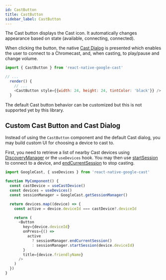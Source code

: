 ```yaml
---
id: CastButton
title: CastButton
sidebar_label: CastButton
---
```


The Cast button displays the Cast icon. It automatically changes appearance based on state (available, connecting, connected).

When clicking the button, the native [Cast Dialog](https://developers.google.com/cast/docs/design_checklist/cast-dialog) is presented which enables the user to connect to a Chromecast, and, when casting, to play/pause and change volume.

```js
import { CastButton } from 'react-native-google-cast'

// ...
  render() {
    // ...
    <CastButton style={{width: 24, height: 24, tintColor: 'black'}} />
  }
```

The default Cast button behavior can be customized but this is not supported yet by this library.

## Custom Cast Button and Cast Dialog

Instead of using the `CastButton` component and the default Cast dialog, you may build custom UI for choosing a device to cast to.

First, you need to retrieve a list of nearby Cast devices using [DiscoveryManager](../api/classes/discoverymanager) or the `useDevices` hook. You may then use [startSession](../api/classes/sessionmanager#startsession) to connect to a device, and [endCurrentSession](../api/classes/sessionmanager#endcurrentsession) to stop casting.

```js
import GoogleCast, { useDevices } from 'react-native-google-cast'

function MyComponent() {
  const castDevice = useCastDevice()
  const devices = useDevices()
  const sessionManager = GoogleCast.getSessionManager()

  return devices.map((device) => {
    const active = device.deviceId === castDevice?.deviceId

    return (
      <Button
        key={device.deviceId}
        onPress={() =>
          active
            ? sessionManager.endCurrentSession()
            : sessionManager.startSession(device.deviceId)
        }
        title={device.friendlyName}
      />
    )
  })
}
```
